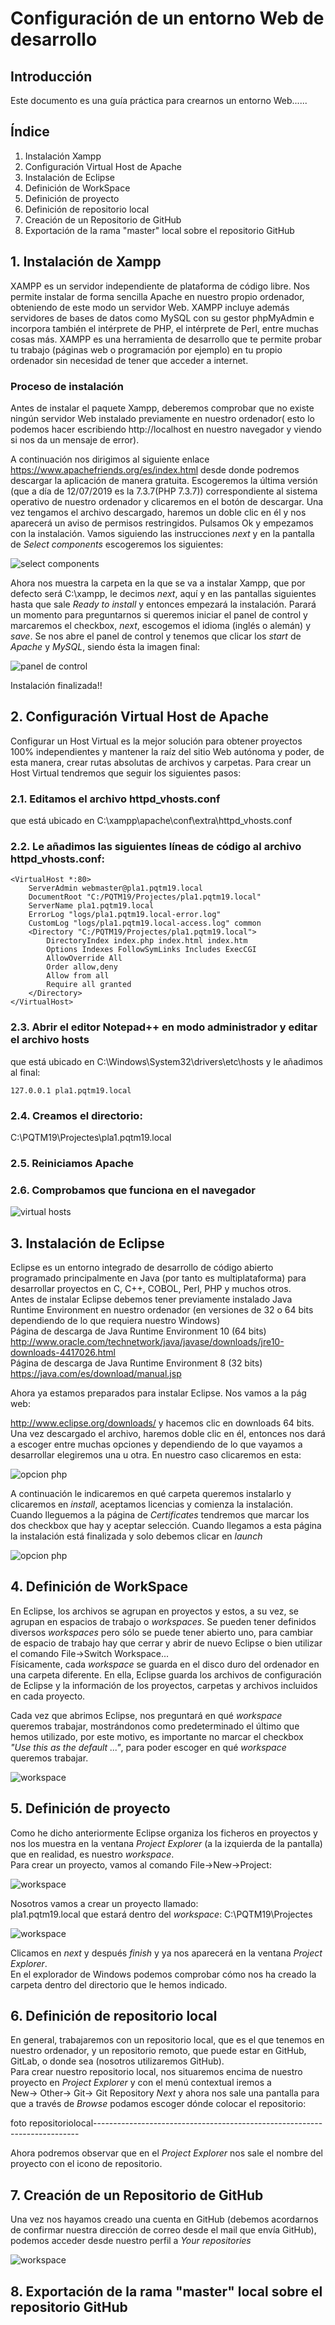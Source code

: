 # Configuración de un entorno Web de desarrollo
## Introducción
Este documento es una guía práctica para crearnos un entorno Web......
## Índice
1. Instalación Xampp
1. Configuración Virtual Host de Apache
1. Instalación de Eclipse
1. Definición de WorkSpace
1. Definición de proyecto
1. Definición de repositorio local
1. Creación de un Repositorio de GitHub
1. Exportación de la rama "master" local sobre el repositorio GitHub

## 1. Instalación de Xampp

XAMPP es un servidor independiente de plataforma de código libre. Nos permite instalar de forma sencilla Apache en nuestro propio ordenador, obteniendo de este modo un servidor Web.
XAMPP incluye además servidores de bases de datos como MySQL con su gestor phpMyAdmin e incorpora también el intérprete de PHP, el intérprete de Perl, entre muchas cosas más.
XAMPP es una herramienta de desarrollo que te permite probar tu trabajo (páginas web o programación por ejemplo) en tu propio ordenador sin necesidad de tener que acceder a internet.

### Proceso de instalación
Antes de instalar el paquete Xampp, deberemos comprobar que no existe ningún servidor Web instalado previamente en nuestro ordenador( esto lo podemos hacer escribiendo http://localhost en nuestro navegador y viendo si nos da un mensaje de error).

A continuación nos dirigimos al siguiente enlace https://www.apachefriends.org/es/index.html desde donde podremos descargar la aplicación de manera gratuita. Escogeremos la última versión (que a día de 12/07/2019 es la 7.3.7(PHP 7.3.7)) correspondiente al sistema operativo de nuestro ordenador y clicaremos en el botón de descargar.
Una vez tengamos el archivo descargado, haremos un doble clic en él y nos aparecerá un aviso de permisos restringidos. Pulsamos Ok y empezamos con la instalación. Vamos siguiendo las instrucciones *next* y en la pantalla de *Select components* escogeremos los siguientes:

![select components](./media/Install_Xampp/5_Install_Xampp.PNG)

Ahora nos muestra la carpeta en la que se va a instalar Xampp, que por defecto será C:\xampp, le decimos *next*, aquí y en las pantallas siguientes hasta que sale *Ready to install* y entonces empezará la instalación. Parará un momento para preguntarnos si queremos iniciar el panel de control y marcaremos el checkbox, *next*, escogemos el idioma (inglés o alemán) y *save*.
Se nos abre el panel de control y tenemos que clicar los *start* de *Apache* y *MySQL*, siendo ésta la imagen final:

![panel de control](./media/Install_Xampp/13_Install_Xampp.PNG)

Instalación finalizada!!

## 2. Configuración Virtual Host de Apache

Configurar un Host Virtual es la mejor solución para obtener proyectos 100% independientes y mantener la raíz del sitio Web autónoma y poder, de esta manera, crear rutas absolutas de archivos y carpetas.
Para crear un Host Virtual tendremos que seguir los siguientes pasos:
### 2.1. Editamos el archivo httpd_vhosts.conf
que está ubicado en C:\xampp\apache\conf\extra\httpd_vhosts.conf
### 2.2. Le añadimos las siguientes líneas de código al archivo httpd_vhosts.conf:

```
<VirtualHost *:80>
	ServerAdmin webmaster@pla1.pqtm19.local
	DocumentRoot "C:/PQTM19/Projectes/pla1.pqtm19.local"
	ServerName pla1.pqtm19.local
	ErrorLog "logs/pla1.pqtm19.local-error.log"
	CustomLog "logs/pla1.pqtm19.local-access.log" common
	<Directory "C:/PQTM19/Projectes/pla1.pqtm19.local">
		DirectoryIndex index.php index.html index.htm
		Options Indexes FollowSymLinks Includes ExecCGI
		AllowOverride All 
		Order allow,deny
		Allow from all
		Require all granted
	</Directory>
</VirtualHost>
```
### 2.3. Abrir el editor Notepad++ en modo administrador y editar el archivo hosts
que está ubicado en C:\Windows\System32\drivers\etc\hosts
y le añadimos al final:
```
127.0.0.1 pla1.pqtm19.local
```
### 2.4. Creamos el directorio:
C:\PQTM19\Projectes\pla1.pqtm19.local

### 2.5. Reiniciamos Apache
### 2.6. Comprobamos que funciona en el navegador

![virtual hosts](./media/virtualhosts.png)

## 3. Instalación de Eclipse

Eclipse es un entorno integrado de desarrollo de código abierto programado principalmente en Java (por tanto es multiplataforma) para desarrollar proyectos en C, C++, COBOL, Perl, PHP y muchos otros.  
Antes de instalar Eclipse debemos tener previamente instalado Java Runtime Environment en nuestro ordenador (en versiones de 32 o 64 bits dependiendo de lo que requiera nuestro Windows)  
Página de descarga de Java Runtime Environment 10 (64 bits)  
http://www.oracle.com/technetwork/java/javase/downloads/jre10-downloads-4417026.html  
Página de descarga de Java Runtime Environment 8 (32 bits)  
https://java.com/es/download/manual.jsp

Ahora ya estamos preparados para instalar Eclipse. Nos vamos a la pág web:

http://www.eclipse.org/downloads/   y hacemos clic en downloads 64 bits. Una vez descargado el archivo, haremos doble clic en él, entonces nos dará a escoger entre muchas opciones y dependiendo de lo que vayamos a desarrollar elegiremos una u otra. En nuestro caso clicaremos en esta:

![opcion php](./media/Install_Eclipse/12_Install_Eclipse.PNG)

A continuación le indicaremos en qué carpeta queremos instalarlo y clicaremos en *install*, aceptamos licencias y comienza la instalación. Cuando lleguemos a la página de *Certificates* tendremos que marcar los dos checkbox que hay y aceptar selección.
Cuando llegamos a esta página la instalación está finalizada y solo debemos clicar en *launch*

![opcion php](./media/Install_Eclipse/18_Install_Eclipse.PNG)

## 4. Definición de WorkSpace

En Eclipse, los archivos se agrupan en proyectos y estos, a su vez, se agrupan en espacios de trabajo o *workspaces*.
Se pueden tener definidos diversos *workspaces* pero sólo se puede tener abierto uno, para cambiar de espacio de trabajo hay que cerrar y abrir de nuevo Eclipse o bien utilizar el comando File->Switch Workspace...  
Físicamente, cada *workspace* se guarda en el disco duro del ordenador en una carpeta diferente. En ella, Eclipse guarda los archivos de configuración de Eclipse y la información de los proyectos, carpetas y archivos incluidos en cada proyecto.

Cada vez que abrimos Eclipse, nos preguntará en qué *workspace* queremos trabajar, mostrándonos como predeterminado el último que hemos utilizado, por este motivo, es importante no marcar el checkbox *"Use this as the default ..."*, para poder escoger en qué *workspace* queremos trabajar.

![workspace](./media/workspace.png)

## 5. Definición de proyecto

Como he dicho anteriormente Eclipse organiza los ficheros en proyectos y nos los muestra en la ventana *Project Explorer* (a la izquierda de la pantalla) que en realidad, es nuestro *workspace*.  
Para crear un proyecto, vamos al comando File->New->Project:

![workspace](./media/new_project.png)

Nosotros vamos a crear un proyecto llamado:  
pla1.pqtm19.local que estará dentro del *workspace*: C:\PQTM19\Projectes

![workspace](./media/pla10.PNG)

Clicamos en *next* y después *finish* y ya nos aparecerá en la ventana *Project Explorer*.  
En el explorador de Windows podemos comprobar cómo nos ha creado la carpeta dentro del directorio que le hemos indicado.

## 6. Definición de repositorio local

En general, trabajaremos con un repositorio local, que es el que tenemos en nuestro ordenador, y un repositorio remoto, que puede estar en GitHub, GitLab, o donde sea (nosotros utilizaremos GitHub).  
Para crear nuestro repositorio local, nos situaremos encima de nuestro proyecto en *Project Explorer* y con el menú contextual iremos a  
New-> Other-> Git-> Git Repository *Next* y ahora nos sale una pantalla para que a través de *Browse* podamos escoger dónde colocar el repositorio:

foto repositoriolocal--------------------------------------------------------------------------

Ahora podremos observar que en el *Project Explorer* nos sale el nombre del proyecto con el icono de repositorio.

## 7. Creación de un Repositorio de GitHub

Una vez nos hayamos creado una cuenta en GitHub (debemos acordarnos de confirmar nuestra dirección de correo desde el mail que envía GitHub), podemos acceder desde nuestro perfil a *Your repositories*

![workspace](./media/yourRepositories.png)



## 8. Exportación de la rama "master" local sobre el repositorio GitHub




